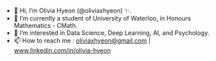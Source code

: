 - 👋 Hi, I’m Olivia Hyeon (@oliviaxhyeon) ✨.
- 🌱 I’m currently a student of University of Waterloo, in Honours Mathematics - CMath.
- 👀 I’m interested in Data Science, Deep Learning, AI, and Psychology.
- 📫 How to reach me : oliviaxhyeon@gmail.com  | www.linkedin.com/in/olivia-hyeon

